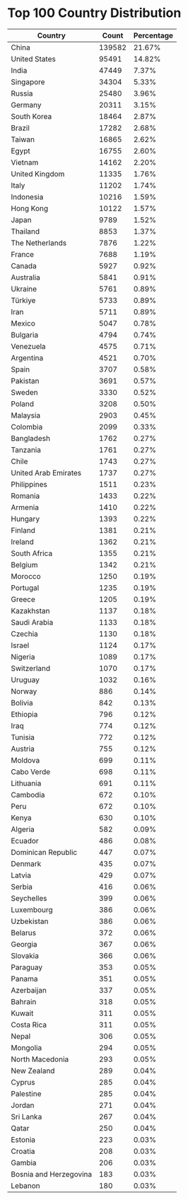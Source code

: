 # Top 100 Country Distribution
| Country | Count | Percentage |
|----|----|----|
| China | 139582 | 21.67% |
| United States | 95491 | 14.82% |
| India | 47449 | 7.37% |
| Singapore | 34304 | 5.33% |
| Russia | 25480 | 3.96% |
| Germany | 20311 | 3.15% |
| South Korea | 18464 | 2.87% |
| Brazil | 17282 | 2.68% |
| Taiwan | 16865 | 2.62% |
| Egypt | 16755 | 2.60% |
| Vietnam | 14162 | 2.20% |
| United Kingdom | 11335 | 1.76% |
| Italy | 11202 | 1.74% |
| Indonesia | 10216 | 1.59% |
| Hong Kong | 10122 | 1.57% |
| Japan | 9789 | 1.52% |
| Thailand | 8853 | 1.37% |
| The Netherlands | 7876 | 1.22% |
| France | 7688 | 1.19% |
| Canada | 5927 | 0.92% |
| Australia | 5841 | 0.91% |
| Ukraine | 5761 | 0.89% |
| Türkiye | 5733 | 0.89% |
| Iran | 5711 | 0.89% |
| Mexico | 5047 | 0.78% |
| Bulgaria | 4794 | 0.74% |
| Venezuela | 4575 | 0.71% |
| Argentina | 4521 | 0.70% |
| Spain | 3707 | 0.58% |
| Pakistan | 3691 | 0.57% |
| Sweden | 3330 | 0.52% |
| Poland | 3208 | 0.50% |
| Malaysia | 2903 | 0.45% |
| Colombia | 2099 | 0.33% |
| Bangladesh | 1762 | 0.27% |
| Tanzania | 1761 | 0.27% |
| Chile | 1743 | 0.27% |
| United Arab Emirates | 1737 | 0.27% |
| Philippines | 1511 | 0.23% |
| Romania | 1433 | 0.22% |
| Armenia | 1410 | 0.22% |
| Hungary | 1393 | 0.22% |
| Finland | 1381 | 0.21% |
| Ireland | 1362 | 0.21% |
| South Africa | 1355 | 0.21% |
| Belgium | 1342 | 0.21% |
| Morocco | 1250 | 0.19% |
| Portugal | 1235 | 0.19% |
| Greece | 1205 | 0.19% |
| Kazakhstan | 1137 | 0.18% |
| Saudi Arabia | 1133 | 0.18% |
| Czechia | 1130 | 0.18% |
| Israel | 1124 | 0.17% |
| Nigeria | 1089 | 0.17% |
| Switzerland | 1070 | 0.17% |
| Uruguay | 1032 | 0.16% |
| Norway | 886 | 0.14% |
| Bolivia | 842 | 0.13% |
| Ethiopia | 796 | 0.12% |
| Iraq | 774 | 0.12% |
| Tunisia | 772 | 0.12% |
| Austria | 755 | 0.12% |
| Moldova | 699 | 0.11% |
| Cabo Verde | 698 | 0.11% |
| Lithuania | 691 | 0.11% |
| Cambodia | 672 | 0.10% |
| Peru | 672 | 0.10% |
| Kenya | 630 | 0.10% |
| Algeria | 582 | 0.09% |
| Ecuador | 486 | 0.08% |
| Dominican Republic | 447 | 0.07% |
| Denmark | 435 | 0.07% |
| Latvia | 429 | 0.07% |
| Serbia | 416 | 0.06% |
| Seychelles | 399 | 0.06% |
| Luxembourg | 386 | 0.06% |
| Uzbekistan | 386 | 0.06% |
| Belarus | 372 | 0.06% |
| Georgia | 367 | 0.06% |
| Slovakia | 366 | 0.06% |
| Paraguay | 353 | 0.05% |
| Panama | 351 | 0.05% |
| Azerbaijan | 337 | 0.05% |
| Bahrain | 318 | 0.05% |
| Kuwait | 311 | 0.05% |
| Costa Rica | 311 | 0.05% |
| Nepal | 306 | 0.05% |
| Mongolia | 294 | 0.05% |
| North Macedonia | 293 | 0.05% |
| New Zealand | 289 | 0.04% |
| Cyprus | 285 | 0.04% |
| Palestine | 285 | 0.04% |
| Jordan | 271 | 0.04% |
| Sri Lanka | 267 | 0.04% |
| Qatar | 250 | 0.04% |
| Estonia | 223 | 0.03% |
| Croatia | 208 | 0.03% |
| Gambia | 206 | 0.03% |
| Bosnia and Herzegovina | 183 | 0.03% |
| Lebanon | 180 | 0.03% |
